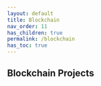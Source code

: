 ```yaml
---
layout: default    
title: Blockchain
nav_order: 11
has_children: true
permalink: /blockchain
has_toc: true
---
```


## Blockchain Projects